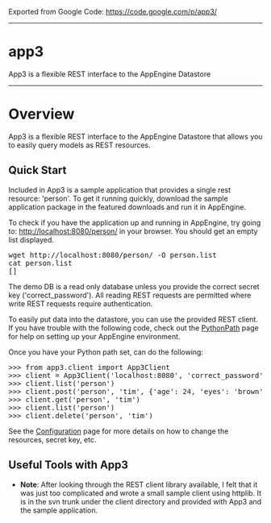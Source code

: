 Exported from Google Code: https://code.google.com/p/app3/

----
# app3
App3 is a flexible REST interface to the AppEngine Datastore

----

 <h1><a name="Overview"></a>Overview<a href="#Overview" class="section_anchor"></a></h1><p>App3 is a flexible REST interface to the AppEngine Datastore that allows you to easily query models as REST resources. </p><h2><a name="Quick_Start"></a>Quick Start<a href="#Quick_Start" class="section_anchor"></a></h2><p>Included in App3 is a sample application that provides a single rest resource: &#x27;person&#x27;. To get it running quickly, download the sample application package in the featured downloads and run it in AppEngine.  </p><p>To check if you have the application up and running in AppEngine, try going to: <a href="http://localhost:8080/person/" rel="nofollow">http://localhost:8080/person/</a> in your browser. You should get an empty list displayed. </p><pre class="prettyprint">wget http://localhost:8080/person/ -O person.list
cat person.list
[]</pre><p>The demo DB is a read only database unless you provide the correct secret key (&#x27;correct_password&#x27;). All reading REST requests are permitted where write REST requests require authentication. </p><p>To easily put data into the datastore, you can use the provided REST client. If you have trouble with the following code, check out the <a href="https://github.com/omgwtfgames/app3/blob/wiki/PythonPath.md">PythonPath</a> page for help on setting up your AppEngine environment. </p><p>Once you have your Python path set, can do the following: </p><pre class="prettyprint">&gt;&gt;&gt; from app3.client import App3Client
&gt;&gt;&gt; client = App3Client(&#x27;localhost:8080&#x27;, &#x27;correct_password&#x27;) # Needed for authentication
&gt;&gt;&gt; client.list(&#x27;person&#x27;)
&gt;&gt;&gt; client.post(&#x27;person&#x27;, &#x27;tim&#x27;, {&#x27;age&#x27;: 24, &#x27;eyes&#x27;: &#x27;brown&#x27;})
&gt;&gt;&gt; client.get(&#x27;person&#x27;, &#x27;tim&#x27;)
&gt;&gt;&gt; client.list(&#x27;person&#x27;)
&gt;&gt;&gt; client.delete(&#x27;person&#x27;, &#x27;tim&#x27;)</pre><p>See the <a href="https://github.com/omgwtfgames/app3/blob/wiki/Configuration.md" rel="nofollow">Configuration</a> page for more details on how to change the resources, secret key, etc. </p><h2><a name="Useful_Tools_with_App3"></a>Useful Tools with App3<a href="#Useful_Tools_with_App3" class="section_anchor"></a></h2><ul><li><strong>Note</strong>: After looking through the REST client library available, I felt that it was just too complicated and wrote a small sample client using httplib. It is in the svn trunk under the client directory and provided with App3 and the sample application. </li></ul>
